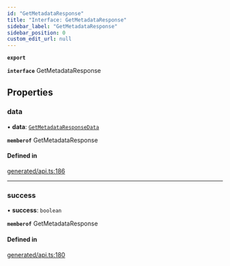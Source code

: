 ```yaml
---
id: "GetMetadataResponse"
title: "Interface: GetMetadataResponse"
sidebar_label: "GetMetadataResponse"
sidebar_position: 0
custom_edit_url: null
---
```


**`export`**

**`interface`** GetMetadataResponse

## Properties

### data

• **data**: [`GetMetadataResponseData`](GetMetadataResponseData.md)

**`memberof`** GetMetadataResponse

#### Defined in

[generated/api.ts:186](https://github.com/refinery-labs/lunasec-monorepo/blob/caaad15/js/sdks/packages/tokenizer-sdk/src/generated/api.ts#L186)

___

### success

• **success**: `boolean`

**`memberof`** GetMetadataResponse

#### Defined in

[generated/api.ts:180](https://github.com/refinery-labs/lunasec-monorepo/blob/caaad15/js/sdks/packages/tokenizer-sdk/src/generated/api.ts#L180)
